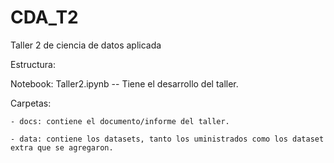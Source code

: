 # CDA_T2
 Taller 2 de ciencia de datos aplicada


Estructura:

Notebook: Taller2.ipynb -- Tiene el desarrollo del taller.

Carpetas:

	- docs: contiene el documento/informe del taller.
 
	- data: contiene los datasets, tanto los uministrados como los dataset extra que se agregaron.
